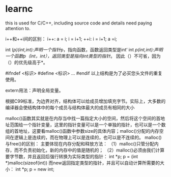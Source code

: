 learnc
======

this is used for C/C++, including source code and details need paying attention to.

i++和++i间的区别：
i++: a = i; i = i+1;
++i: i = i+1; a =i; 

int (*p)(int,int):声明一个指针*p，指向函数，函数返回类型是int‘
int *p(int,int):声明一个函数p（int，int），返回类型是指向int类型的指针*。
因此（）不可省，因为（）的优先级高于*。

#ifndef <标识>
#define <标识>
	...
#endif
以上结构是为了必买您头文件的重复使用。

extern用法：声明全局变量。


根据C99标准，为边界对齐，结构体可以给成员增加填充字节。实际上，大多数的编译器会使结构体中的每个成员与结构体最大的成员有相同的大小


malloc()函数其实就是在内存当中找一篇指定大小的空间，然后将这个空间的首地址范围给一个指针变量，这里的指针变量可以是一个单独的指针，也可以是一个数组的首地址，这要看malloc()函数中参数size的具体内容；malloc()分配的内存空间在逻辑上是连续的，而在物理上可以是连续的，也可以是不连续的。
malloc()与free()的区别：
主要体现在内存分配和释放方法：
（1）malloc()只管分配内存，而不负责初始化，新的内存中的值是随机的；
（2）malloc()必须由我们计算要字节数，并且返回后强行转换为实际类型的指针：
	int *p;
	p = (int *)malloc(sizeof(int))
而new返回指定类型的指针，并且可以自动计算所需要的大小：
	int *p;
	p = new int;
